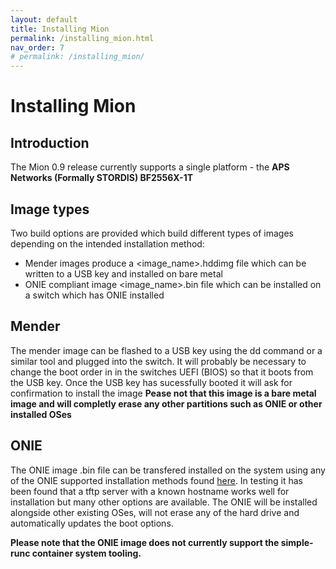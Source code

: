 ```yaml
---
layout: default
title: Installing Mion
permalink: /installing_mion.html
nav_order: 7
# permalink: /installing_mion/
---
```


Installing Mion
========

Introduction
-------
The Mion 0.9 release currently supports a single platform - the **APS Networks (Formally STORDIS) BF2556X-1T**

Image types
-------

Two build options are provided which build different types of images depending on the intended installation method:
* Mender images produce a <image_name>.hddimg file which can be written to a USB key and installed on bare metal
* ONIE compliant image <image_name>.bin file which can be installed on a switch which has ONIE installed

Mender
-------
The mender image can be flashed to a USB key using the dd command or a similar tool and plugged into the switch.
It will probably be necessary to change the boot order in in the switches UEFI (BIOS) so that it boots from the USB key.
Once the USB key has sucessfully booted it will ask for confirmation to install the image
**Pease not that this image is a bare metal image and will completly erase any other partitions such as ONIE or other installed OSes**

ONIE
-------
The ONIE image .bin file can be transfered installed on the system using any of the ONIE supported installation methods found [here](https://opencomputeproject.github.io/onie/user-guide/index.html).
In testing it has been found that a tftp server with a known hostname works well for installation but many other options are available.
The ONIE will be installed alongside other existing OSes, will not erase any of the hard drive and automatically updates the boot options.

**Please note that the ONIE image does not currently support the simple-runc container system tooling.**
